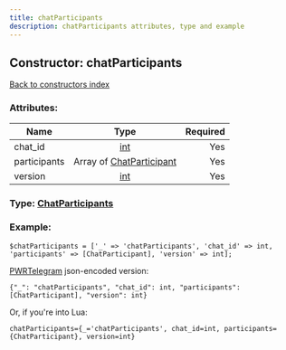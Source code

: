```yaml
---
title: chatParticipants
description: chatParticipants attributes, type and example
---
```

## Constructor: chatParticipants  
[Back to constructors index](index.md)



### Attributes:

| Name     |    Type       | Required |
|----------|:-------------:|---------:|
|chat\_id|[int](../types/int.md) | Yes|
|participants|Array of [ChatParticipant](../types/ChatParticipant.md) | Yes|
|version|[int](../types/int.md) | Yes|



### Type: [ChatParticipants](../types/ChatParticipants.md)


### Example:

```
$chatParticipants = ['_' => 'chatParticipants', 'chat_id' => int, 'participants' => [ChatParticipant], 'version' => int];
```  

[PWRTelegram](https://pwrtelegram.xyz) json-encoded version:

```
{"_": "chatParticipants", "chat_id": int, "participants": [ChatParticipant], "version": int}
```


Or, if you're into Lua:  


```
chatParticipants={_='chatParticipants', chat_id=int, participants={ChatParticipant}, version=int}

```


